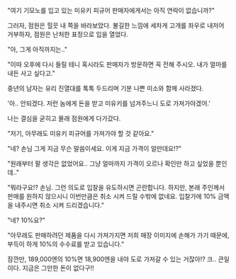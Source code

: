 "여기 기모노를 입고 있는 미유키 피규어 판매자에게서는 아직 연락이 없습니까?" 

그러자, 점원은 힐끗 내 쪽을 바라보았다.
불길한 느낌에 세차게 고개를 좌우로 내저어 거부하자, 점원은 난처한 표정으로 입을 열었다.

"아, 그게 아직까지는.." 

"이따 오후에 다시 들릴 테니 혹시라도 판매자가 방문하면 꼭 전해 주시오. 내가 얼마를 내든 사고 싶다고." 

중년의 남자는 유리 진열대를 톡톡 두드리며 기분 나쁜 미소와 함께 사라졌다.

'아.. 안되겠다. 저런 놈에게 돈을 받고 미유키를 넘겨주느니 도로 가져가야겠어.' 

나는 결심을 굳히고 몰래 점원에게 다가갔다.

"저기, 아무래도 미유키 피규어를 가져가야 할 것 같아요." 

"네? 손님 그게 지금 무슨 말씀이세요. 이게 지금 가격이 얼만데요!?" 

"원래부터 팔 생각은 없었어요.. 그냥 얼마까지 가격이 오르나 확인만 하고 싶었을 뿐인데.." 

"뭐라구요!? 손님. 그런 의도로 입찰을 유도하시면 곤란합니다. 하지만, 본래 주인께서 판매를 원하지 않으시니 이번만큼은 취소 시켜 드릴 수밖에 없네요. 입찰가에 10% 금액을 내주시면 취소 시켜 드리겠습니다." 

"네? 10%요?" 

"아무래도 판매하려던 제품을 다시 가져가지면 저희 매장 이미지에 손해가 가기 때문에, 부득이 하게 10%의 수수료를 받고 있습니다." 

잠깐만, 189,000엔의 10%면 18,900엔을 내야 도로 가져갈 수 있는 거잖아!?
크.. 큰일이다. 지금은 그만한 돈이 없다구!!